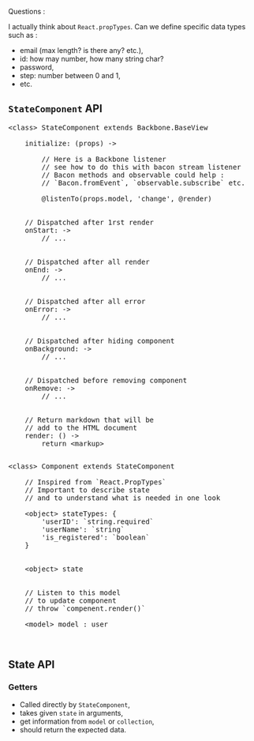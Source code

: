 
Questions :

I actually think about `React.propTypes`.
Can we define specific data types such as :
 - email (max length? is there any? etc.),
 - id: how may number, how many string char?
 - password,
 - step: number between 0 and 1,
 - etc.


## `StateComponent` API

<pre>
&lt;class&gt; StateComponent extends Backbone.BaseView

	initialize: (props) ->

		// Here is a Backbone listener
		// see how to do this with bacon stream listener
		// Bacon methods and observable could help :
		// `Bacon.fromEvent`, `observable.subscribe` etc.

		@listenTo(props.model, 'change', @render)


	// Dispatched after 1rst render
	onStart: ->
		// ...


	// Dispatched after all render
	onEnd: ->
		// ...


	// Dispatched after all error
	onError: ->
		// ...


	// Dispatched after hiding component
	onBackground: ->
		// ...


	// Dispatched before removing component
	onRemove: ->
		// ...


	// Return markdown that will be
	// add to the HTML document
	render: () ->
		return &lt;markup&gt;

</pre>

<pre>
&lt;class&gt; Component extends StateComponent

	// Inspired from `React.PropTypes`
	// Important to describe state
	// and to understand what is needed in one look

	&lt;object&gt; stateTypes: {
		'userID': `string.required`
		'userName': `string`
		'is_registered': `boolean`
	}


	&lt;object&gt; state


	// Listen to this model
	// to update component
	// throw `compenent.render()`

	&lt;model&gt; model : user


</pre>

## State API

### Getters
 - Called directly by `StateComponent`,
 - takes given `state` in arguments,
 - get information from `model` or `collection`,
 - should return the expected data.
